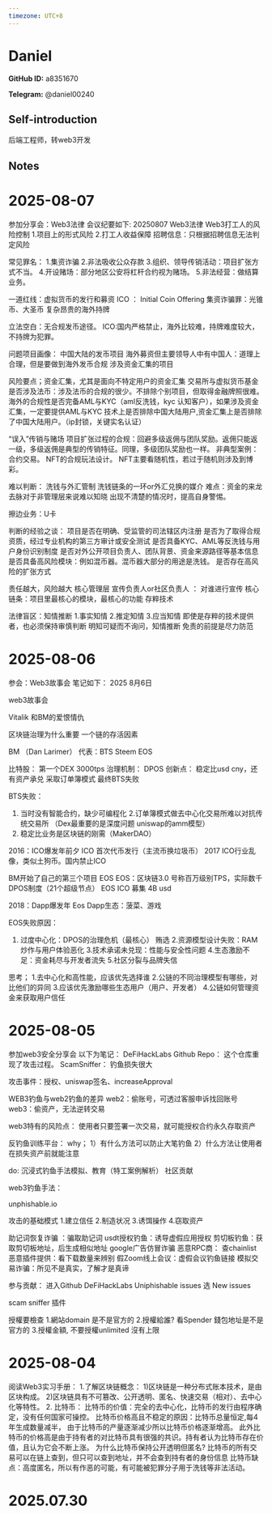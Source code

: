```yaml
---
timezone: UTC+8
---
```


# Daniel

**GitHub ID:** a8351670

**Telegram:** @daniel00240

## Self-introduction

后端工程师，转web3开发

## Notes

<!-- Content_START -->
# 2025-08-07

参加分享会：Web3法律  会议纪要如下:
20250807
Web3法律
Web3打工人的风险控制
1.项目上的形式风险
2.打工人收益保障
招聘信息：只根据招聘信息无法判定风险

常见罪名：
1.集资诈骗
2.非法吸收公众存款
3.组织、领导传销活动：项目扩张方式不当。
4.开设赌场：部分地区公安将杠杆合约视为赌场。
5.非法经营：做结算业务。

一道红线：虚拟货币的发行和募资
ICO ： Initial Coin Offering 
集资诈骗罪：光锥币、大圣币
复杂昂贵的海外持牌

立法空白：无合规发币途径。
ICO:国内严格禁止，海外比较难，持牌难度较大，不持牌为犯罪。

问题项目画像：
中国大陆的发币项目
海外募资但主要领导人中有中国人：道理上合理，但是要做到海外发币合规
涉及资金汇集的项目

风险要点；资金汇集，尤其是面向不特定用户的资金汇集
交易所与虚拟货币基金
是否涉及法币：涉及法币的合规的很少。不排除个别项目，但取得金融牌照很难。
海外的合规性是否完备AML与KYC（aml反洗钱，kyc 认知客户），如果涉及资金汇集，一定要提供AML与KYC
技术上是否排除中国大陆用户,资金汇集上是否排除了中国大陆用户。（ip封锁，关键实名认证）


“误入”传销与赌场
项目扩张过程的合规：回避多级返佣与团队奖励。返佣只能返一级，多级返佣是典型的传销特征。同理，多级团队奖励也一样。
非典型案例：合约交易。
NFT的合规玩法设计。 NFT主要看随机性，若过于随机则涉及到博彩。


难以判断： 洗钱与外汇管制
洗钱链条的一环or外汇兑换的媒介
难点：资金的来龙去脉对于非管理层来说难以知晓
出现不清楚的情况时，提高自身警惕。

擦边业务：U卡

判断的经验之谈：
项目是否在明确、受监管的司法辖区内注册
是否为了取得合规资质，经过专业机构的第三方审计或安全测试
是否具备KYC、AML等反洗钱与用户身份识别制度
是否对外公开项目负责人、团队背景、资金来源路径等基本信息
是否具备高风险模块：例如混币器。混币器大部分的用途是洗钱。
是否存在高风险的扩张方式

责任越大，风险越大
核心管理层
宣传负责人or社区负责人 ： 对谁进行宣传
核心链条：项目里最核心的模块，最核心的功能
存粹技术

法律盲区：知情推断
1.事实知情
2.推定知情
3.应当知情
即使是存粹的技术提供者，也必须保持审慎判断
明知可疑而不询问，知情推断
免责的前提是尽力防范

# 2025-08-06

参会：Web3故事会
笔记如下：
2025 8月6日

web3故事会

Vitalik 和BM的爱恨情仇

区块链治理为什么重要
一个链的存活因素

BM （Dan Larimer） 代表：BTS Steem EOS


比特股： 第一个DEX 3000tps
治理机制： DPOS
创新点： 稳定比usd cny，还有资产承兑
采取订单簿模式
最终BTS失败

BTS失败：
1. 当时没有智能合约，缺少可编程化
2.订单簿模式做去中心化交易所难以对抗传统交易所
（Dex最重要的是深度问题 uniswap的amm模型）
3. 稳定比业务是区块链的刚需（MakerDAO）

2016：ICO爆发年前夕
ICO 首次代币发行（主流币换垃圾币）
2017 ICO行业乱像，类似土狗币。国内禁止ICO

BM开始了自己的第三个项目 EOS
EOS：区块链3.0 号称百万级别TPS，实际数千
DPOS制度（21个超级节点）
EOS ICO 募集 4B usd

2018：Dapp爆发年
Eos Dapp生态：菠菜、游戏

EOS失败原因：
1. 过度中心化：DPOS的治理危机（最核心） 
贿选
2.资源模型设计失败：RAM炒作与用户体验恶化
3.技术承诺未兑现：性能与安全性问题
4.生态激励不足：资金耗尽与开发者流失
5.社区分裂与品牌失信

思考；
1.去中心化和高性能，应该优先选择谁
2.公链的不同治理模型有哪些，对比他们的异同
3.应该优先激励哪些生态用户（用户、开发者）
4.公链如何管理资金来获取用户信任

# 2025-08-05

参加web3安全分享会
以下为笔记：
DeFiHackLabs Github Repo： 这个仓库重现了攻击过程。
ScamSniffer：
钓鱼损失很大

攻击事件：授权、uniswap签名、increaseApproval

WEB3钓鱼与web2钓鱼的差异
web2：偷账号，可透过客服申诉找回账号
web3：偷资产，无法逆转交易

web3特有的风险点：
使用者只要签署一次交易，就可能授权合约永久存取资产

反钓鱼训练平台：
why；
1）有什么方法可以防止大笔钓鱼
2）什么方法让使用者在损失资产前就能注意

do:
沉浸式钓鱼手法模拟、教育（特工案例解析） 社区贡献

web3钓鱼手法：

unphishable.io

攻击的基础模式
1.建立信任
2.制造状况
3.诱饵操作
4.窃取资产


助记词恢复诈骗 ：骗取助记词
usdt授权钓鱼：诱导虚假应用授权
剪切板钓鱼：获取剪切板地址，后生成相似地址
google广告仿冒诈骗
恶意RPC商： 查chainlist
恶意插件提供：看下载数量来辨别
假Zoom线上会议：虚假会议钓鱼链接
模拟交易诈骗：所见不是真实，了解才是真谛


参与贡献：
进入Github DeFiHackLabs  Uniphishable  issues
选 New issues

scam sniffer 插件

授權要檢查
1.網站domain 是不是官方的
2.授權給誰? 看Spender 錢包地址是不是官方的
3.授權金額, 不要授權unlimited 沒有上限

# 2025-08-04

阅读Web3实习手册：
1.了解区块链概念：
1)区块链是一种分布式账本技术，是由区块构成。
2)区块链具有不可篡改、公开透明、匿名、快速交易（相对）、去中心化等特性。
2. 比特币：
比特币的价值：完全的去中心化，比特币的发行由程序确定，没有任何国家可操控。
比特币价格高且不稳定的原因：比特币总量恒定,每4年生成数量减半，
由于比特币的产量逐渐减少所以比特币价格逐渐增高。
此外比特币的价格高是由于持有者的对比特币具有很强的共识。持有者认为比特币存在价值，且认为它会不断上涨。
为什么比特币保持公开透明但匿名? 比特币的所有交易可以在链上查到，但只可以查到地址，并不会查到持有者的身份信息
比特币缺点：高度匿名，所以有作恶的可能，有可能被犯罪分子用于洗钱等非法活动。


# 2025.07.30


<!-- Content_END -->
